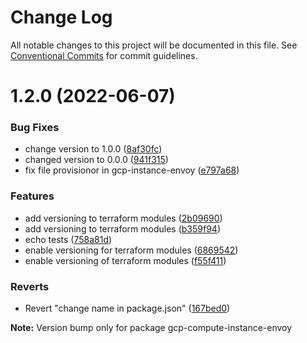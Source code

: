 # Change Log

All notable changes to this project will be documented in this file.
See [Conventional Commits](https://conventionalcommits.org) for commit guidelines.

# 1.2.0 (2022-06-07)


### Bug Fixes

* change version to 1.0.0 ([8af30fc](https://github.com/gaussb-labs/tf-modules/commit/8af30fc5b76d26411cefc94f26e4703b58bb31f7))
* changed version to 0.0.0 ([941f315](https://github.com/gaussb-labs/tf-modules/commit/941f3152435a3377246ad80b6a9b9cc3345743b6))
* fix file provisionor in gcp-instance-envoy ([e797a68](https://github.com/gaussb-labs/tf-modules/commit/e797a684ada4e3c7814ff956751c79d7eb31b9fc))


### Features

* add versioning to terraform modules ([2b09690](https://github.com/gaussb-labs/tf-modules/commit/2b0969003ebe43971b87cd5dbf331fef702e297e))
* add versioning to terraform modules ([b359f94](https://github.com/gaussb-labs/tf-modules/commit/b359f9493674f7e883f0607fb2c9cf80afd72f09))
* echo tests ([758a81d](https://github.com/gaussb-labs/tf-modules/commit/758a81d8f4735141ef5d745786fc5df9e44c9078))
* enable versioning for terraform modules ([6869542](https://github.com/gaussb-labs/tf-modules/commit/6869542113f25e9952e1465cef9a85c69398ce89))
* enable versioning of terraform modules ([f55f411](https://github.com/gaussb-labs/tf-modules/commit/f55f4119f65c6cd86cfde77d7572788a15b98e8b))


### Reverts

* Revert "change name in package.json" ([167bed0](https://github.com/gaussb-labs/tf-modules/commit/167bed0facf7d922980d308dc8bca3ee17777755))







**Note:** Version bump only for package gcp-compute-instance-envoy
